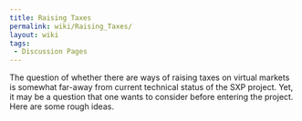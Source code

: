```yaml
---
title: Raising Taxes
permalink: wiki/Raising_Taxes/
layout: wiki
tags:
 - Discussion Pages
---
```


The question of whether there are ways of raising taxes on virtual
markets is somewhat far-away from current technical status of the SXP
project. Yet, it may be a question that one wants to consider before
entering the project. Here are some rough ideas.
